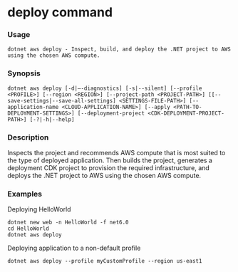 # deploy command

### Usage
    dotnet aws deploy - Inspect, build, and deploy the .NET project to AWS using the chosen AWS compute.

### Synopsis
    dotnet aws deploy [-d|—-diagnostics] [-s|--silent] [--profile <PROFILE>] [--region <REGION>] [--project-path <PROJECT-PATH>] [[--save-settings|--save-all-settings] <SETTINGS-FILE-PATH>] [--application-name <CLOUD-APPLICATION-NAME>] [--apply <PATH-TO-DEPLOYMENT-SETTINGS>] [--deployment-project <CDK-DEPLOYMENT-PROJECT-PATH>] [-?|-h|--help]

### Description
Inspects the project and recommends AWS compute that is most suited to the type of deployed application. Then builds the project, generates a deployment CDK project to provision the required infrastructure, and deploys the .NET project to AWS using the chosen AWS compute.

### Examples

Deploying HelloWorld

    dotnet new web -n HelloWorld -f net6.0
    cd HelloWorld
    dotnet aws deploy

Deploying application to a non-default profile

    dotnet aws deploy --profile myCustomProfile --region us-east1
